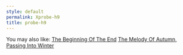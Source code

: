 ```yaml
---
style: default
permalink: Xprobe-h9
title: probe-h9
---
```

You may also like:
[The Beginning Of The End](http://scp-wiki.net/the-beginning-of-the-end)
[The Melody Of Autumn, Passing Into Winter](http://scp-wiki.net/the-melody-of-autumn-passing-into-winter)